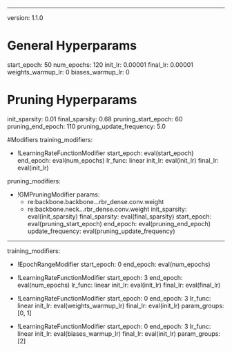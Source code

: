 
---

version: 1.1.0

# General Hyperparams
start_epoch: 50
num_epochs: 120
init_lr: 0.00001
final_lr: 0.00001
weights_warmup_lr: 0
biases_warmup_lr: 0

# Pruning Hyperparams
init_sparsity: 0.01
final_sparsity: 0.68
pruning_start_epoch: 60
pruning_end_epoch: 110
pruning_update_frequency: 5.0

#Modifiers
training_modifiers:
  - !LearningRateFunctionModifier
    start_epoch: eval(start_epoch)
    end_epoch: eval(num_epochs)
    lr_func: linear
    init_lr: eval(init_lr)
    final_lr: eval(init_lr)
    
pruning_modifiers:
  - !GMPruningModifier
    params:
      - re:backbone.backbone.*.*.rbr_dense.conv.weight
      - re:backbone.neck.*.*.rbr_dense.conv.weight
    init_sparsity: eval(init_sparsity)
    final_sparsity: eval(final_sparsity)
    start_epoch: eval(pruning_start_epoch)
    end_epoch: eval(pruning_end_epoch)
    update_frequency: eval(pruning_update_frequency)
---

training_modifiers:
  - !EpochRangeModifier
    start_epoch: 0
    end_epoch: eval(num_epochs)

  - !LearningRateFunctionModifier
    start_epoch: 3
    end_epoch: eval(num_epochs)
    lr_func: linear
    init_lr: eval(init_lr)
    final_lr: eval(final_lr)

  - !LearningRateFunctionModifier
    start_epoch: 0
    end_epoch: 3
    lr_func: linear
    init_lr: eval(weights_warmup_lr)
    final_lr: eval(init_lr)
    param_groups: [0, 1]

  - !LearningRateFunctionModifier
    start_epoch: 0
    end_epoch: 3
    lr_func: linear
    init_lr: eval(biases_warmup_lr)
    final_lr: eval(init_lr)
    param_groups: [2]